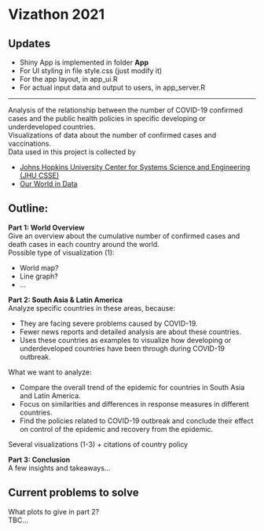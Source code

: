 # Vizathon 2021

## Updates
- Shiny App is implemented in folder **App**  
- For UI styling in file style.css (just modify it)  
- For the app layout, in app_ui.R
- For actual input data and output to users, in app_server.R


---  
Analysis of the relationship between the number of COVID-19 confirmed cases and the public health policies in specific developing or underdeveloped countries.  
Visualizations of data about the number of confirmed cases and vaccinations.  
Data used in this project is collected by 
- [Johns Hopkins University Center for Systems Science and Engineering (JHU CSSE)](https://github.com/CSSEGISandData/COVID-19)
- [Our World in Data](https://github.com/owid/covid-19-data)

## Outline:

**Part 1: World Overview**  
Give an overview about the cumulative number of confirmed cases and death cases in each country around the world.  
Possible type of visualization (1):  
- World map?  
- Line graph?  
- ...  

**Part 2: South Asia & Latin America**  
Analyze specific countries in these areas, because:  
- They are facing severe problems caused by COVID-19. 
- Fewer news reports and detailed analysis are about these countries.
- Uses these countries as examples to visualize how developing or underdeveloped countries have been through during COVID-19 outbreak.

What we want to analyze:
- Compare the overall trend of the epidemic for countries in South Asia and Latin America.
- Focus on similarities and differences in response measures in different countries.
- Find the policies related to COVID-19 outbreak and conclude their effect on control of the epidemic and recovery from the epidemic.
  
Several visualizations (1-3) + citations of country policy  

**Part 3: Conclusion**  
A few insights and takeaways...  


## Current problems to solve  
What plots to give in part 2?  
TBC...  

